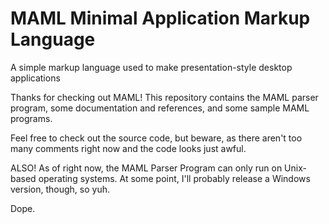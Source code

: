 # MAML Minimal Application Markup Language
A simple markup language used to make presentation-style desktop applications

Thanks for checking out MAML! This repository contains the MAML parser program, some documentation and references, and some sample MAML programs.

Feel free to check out the source code, but beware, as there aren't too many comments right now and the code looks just awful.

ALSO! As of right now, the MAML Parser Program can only run on Unix-based operating systems. At some point, I'll probably release a Windows version, though, so yuh.

Dope.
